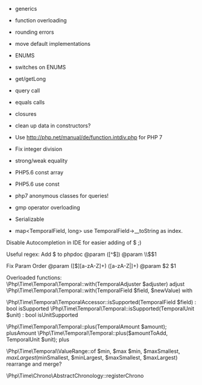 - generics
- function overloading
- rounding errors
- move default implementations
- ENUMS
- switches on ENUMS
- get/getLong
- query call
- equals calls
- closures
- clean up data in constructors?
- Use http://php.net/manual/de/function.intdiv.php for PHP 7
- Fix integer division
- strong/weak equality
- PHP5.6 const array
- PHP5.6 use const
- php7 anonymous classes for queries!
- gmp operator overloading
- Serializable

- map<TemporalField, long> use TemporalField->__toString as index.

Disable Autocompletion in IDE for easier adding of $ ;)

Useful regex:
Add $ to phpdoc
@param ([^$])
@param \\$$1

Fix Param Order
@param ([$][a-zA-Z]+) ([a-zA-Z|]+)
@param $2 $1

Overloaded functions:
\Php\Time\Temporal\Temporal::with(TemporalAdjuster $adjuster)
adjust
\Php\Time\Temporal\Temporal::with(TemporalField $field, $newValue)
with

\Php\Time\Temporal\TemporalAccessor::isSupported(TemporalField $field) : bool
isSupported
\Php\Time\Temporal\Temporal::isSupported(TemporalUnit $unit) : bool
isUnitSupported

\Php\Time\Temporal\Temporal::plus(TemporalAmount $amount);
plusAmount
\Php\Time\Temporal\Temporal::plus($amountToAdd, TemporalUnit $unit);
plus



\Php\Time\Temporal\ValueRange::of
$min, $max
$min, $maxSmallest, $maxLargest
($minSmallest, $minLargest, $maxSmallest, $maxLargest)
rearrange and merge?

\Php\Time\Chrono\AbstractChronology::registerChrono